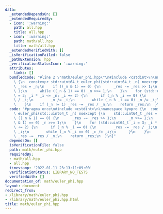 ```yaml
---
data:
  _extendedDependsOn: []
  _extendedRequiredBy:
  - icon: ':warning:'
    path: all.hpp
    title: all.hpp
  - icon: ':warning:'
    path: math/all.hpp
    title: math/all.hpp
  _extendedVerifiedWith: []
  _isVerificationFailed: false
  _pathExtension: hpp
  _verificationStatusIcon: ':warning:'
  attributes:
    links: []
  bundledCode: "#line 2 \"math/euler_phi.hpp\"\n#include <cstdint>\n\nnamespace kyopro\
    \ {\n  constexpr std::uint64_t euler_phi(std::uint64_t _n) noexcept {\n    std::uint64_t\
    \ _res = _n;\n    if ((_n & 1) == 0) {\n      _res -= _res >> 1;\n      _n >>=\
    \ 1;\n      while ((_n & 1) == 0) _n >>= 1;\n    }\n    for (std::uint64_t _i\
    \ = 3; _i * _i <= _n; _i += 2) {\n      if (_n % _i == 0) {\n        _res -= _res\
    \ / _i;\n        _n /= _i;\n        while (_n % _i == 0) _n /= _i;\n      }\n\
    \    }\n    if (_n != 1) _res -= _res / _n;\n    return _res;\n  }\n}\n"
  code: "#pragma once\n#include <cstdint>\n\nnamespace kyopro {\n  constexpr std::uint64_t\
    \ euler_phi(std::uint64_t _n) noexcept {\n    std::uint64_t _res = _n;\n    if\
    \ ((_n & 1) == 0) {\n      _res -= _res >> 1;\n      _n >>= 1;\n      while ((_n\
    \ & 1) == 0) _n >>= 1;\n    }\n    for (std::uint64_t _i = 3; _i * _i <= _n; _i\
    \ += 2) {\n      if (_n % _i == 0) {\n        _res -= _res / _i;\n        _n /=\
    \ _i;\n        while (_n % _i == 0) _n /= _i;\n      }\n    }\n    if (_n != 1)\
    \ _res -= _res / _n;\n    return _res;\n  }\n}"
  dependsOn: []
  isVerificationFile: false
  path: math/euler_phi.hpp
  requiredBy:
  - math/all.hpp
  - all.hpp
  timestamp: '2022-01-11 23:13:11+09:00'
  verificationStatus: LIBRARY_NO_TESTS
  verifiedWith: []
documentation_of: math/euler_phi.hpp
layout: document
redirect_from:
- /library/math/euler_phi.hpp
- /library/math/euler_phi.hpp.html
title: math/euler_phi.hpp
---
```

